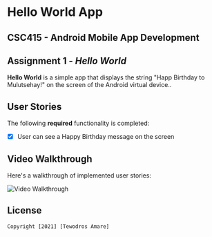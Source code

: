 # Hello World App

## CSC415 - Android Mobile App Development

## Assignment 1 - *Hello World*

**Hello World** is a simple app that displays the string "Happ Birthday to Mulutsehay!" on the screen of the Android virtual device..

## User Stories

The following **required** functionality is completed:

- [x] User can see a Happy Birthday message on the screen

## Video Walkthrough

Here's a walkthrough of implemented user stories:

<img src='hello_world_app_recording.mp4' title='Video Walkthrough' width='' alt='Video Walkthrough' />

## License

    Copyright [2021] [Tewodros Amare]

